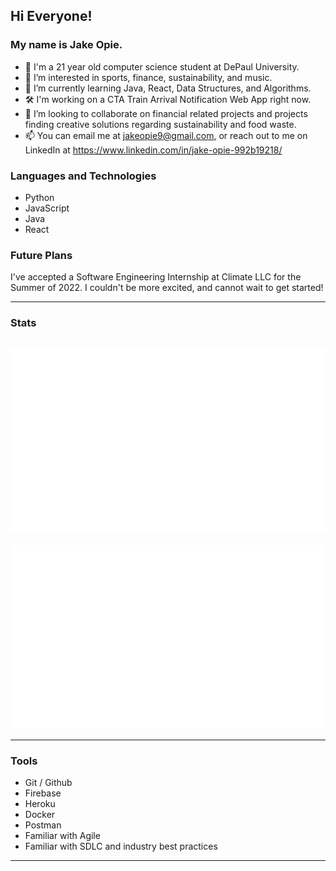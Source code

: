 ## Hi Everyone!
### My name is **Jake Opie**. 


- 👋 I'm a 21 year old computer science student at DePaul University.
- 👀 I’m interested in sports, finance, sustainability, and music.
- 🌱 I’m currently learning Java, React, Data Structures, and Algorithms.
- 🛠️ I'm working on a CTA Train Arrival Notification Web App right now. 
- 💞️ I’m looking to collaborate on financial related projects and projects finding creative solutions regarding sustainability and food waste.
- 📫 You can email me at jakeopie9@gmail.com, or reach out to me on LinkedIn at https://www.linkedin.com/in/jake-opie-992b19218/

### Languages and Technologies
- Python
- JavaScript
- Java
- React

### Future Plans
I've accepted a Software Engineering Internship at Climate LLC for the Summer of 2022. I couldn't be more excited, and cannot wait to get started!

---
### Stats
![](https://github.com/jopieji/github-stats/blob/master/generated/overview.svg)
---
![](https://github.com/jopieji/github-stats/blob/master/generated/languages.svg)

---
### Tools
- Git / Github
- Firebase
- Heroku
- Docker
- Postman
- Familiar with Agile
- Familiar with SDLC and industry best practices
---
<!---
jopieji/jopieji is a ✨ special ✨ repository because its `README.md` (this file) appears on your GitHub profile.
You can click the Preview link to take a look at your changes.
--->


